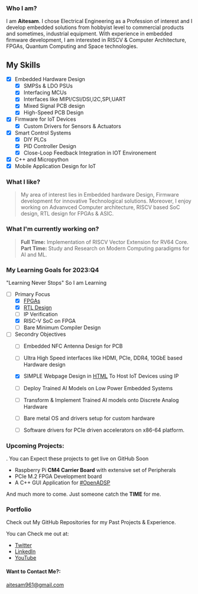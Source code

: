 
### Who I am?
I am **Aitesam**. I chose Electrical Engineering as a  Profession of interest and I develop embedded solutions from hobbyist level to commercial products and sometimes, industrial equipment. With experience in embedded firmware development, I am interested in RISCV & Computer Architecture, FPGAs, Quantum Computing and Space technologies.


## My Skills
* [x] Embedded Hardware Design
    * [x] SMPSs & LDO PSUs
    * [x] Interfacing MCUs
    * [x] Interfaces like MIPI/CSI/DSI,I2C,SPI,UART
    * [x] Mixed Signal PCB design
    * [x] High-Speed PCB Design
* [x] Firmware for IoT Devices
    * [x] Custom Drivers for Sensors & Actuators
* [x] Smart Control Systems
    * [x] DIY PLCs 
    * [x] PID Controller Design
    * [x] Close-Loop Feedback Integration in IOT Environement  
* [x] C++ and Micropython
* [x] Mobile Application Design for IoT 

### What I like?

> My area of interest lies in Embedded hardware Design, Firmware development for innovative Technological solutions. Moreover, I enjoy working on Advanvced Computer architecture, RISCV based SoC design, RTL design for FPGAs & ASIC.

### What I'm currently working on?
> **Full Time:** Implementation of RISCV Vector Extension for RV64 Core.
> **Part Time:** Study and Research on Modern Computing paradigms for AI and ML.

### My Learning Goals for 2023:Q4
"Learning Never Stops" 
So I am Learning 
* [ ] Primary Focus
     * [x] [FPGAs](https://en.wikipedia.org/wiki/Field-programmable_gate_array)
     * [x] [RTL Design](https://en.wikipedia.org/wiki/Verilog)
     * [ ] IP Verification
     * [x] RISC-V SoC on FPGA
     * [ ] Bare Minimum Compiler Design
* [ ]  Secondry Objectives
     * [ ]  Embedded NFC Antenna Design for PCB
     * [ ]  Ultra High Speed interfaces like HDMI, PCIe, DDR4, 10GbE based Hardware design
     * [x]  SIMPLE Webpage Design in [HTML](https://en.wikipedia.org/wiki/HTML) To Host IoT Devices using IP
     * [ ]  Deploy Trained AI Models on Low Power Embedded Systems
     * [ ]  Transform & Implement Trained AI models onto Discrete Analog Hardware
     * [ ]  Bare metal OS and drivers setup for custom hardware
     * [ ]  Software drivers for PCIe driven accelerators on x86-64 platform.
     



### Upcoming Projects:
. You can Expect these projects to get live on GitHub Soon
- Raspberry Pi **CM4 Carrier Board** with extensive set of Peripherals
- PCIe M.2 FPGA Development board
- A C++ GUI Application for [#OpenADSP](https://github.com/maitesam/OpenADSP)


And much more to come. Just someone catch the **TIME** for me.


### Portfolio

Check out My GitHub Repositories for my Past Projects & Experience.

You can Check me out at:
* [Twitter](https://twitter.com/TheCactus961)
* [LinkedIn](https://www.linkedin.com/in/muhammad-aitesam/)
* [YouTube](https://youtube.com/@thecactus961)

#### Want to Contact Me?:
aitesam961@gmail.com




